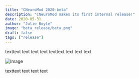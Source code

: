 ```yaml
---
title: "CNeuroMod 2020-beta"
description: "CNeuroMod makes its first internal release!"
date: 2020-05-31 
author: "Julie Boyle"
image: "beta_release/beta.png"
draft: false
tags: ["release"]
---
```


texttext text text text texttext text text text 

![Image](Image.png)

texttext text text text 
